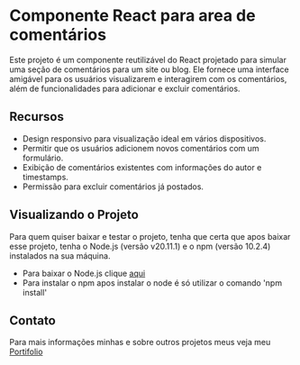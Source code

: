 # Componente React para area de comentários
Este projeto é um componente reutilizável do React projetado para simular uma seção de comentários para um site ou blog. Ele fornece uma interface amigável para os usuários visualizarem e interagirem com os comentários, além de funcionalidades para adicionar e excluir comentários.

## Recursos
- Design responsivo para visualização ideal em vários dispositivos.
- Permitir que os usuários adicionem novos comentários com um formulário.
- Exibição de comentários existentes com informações do autor e timestamps.
- Permissão para excluir comentários já postados.

## Visualizando o Projeto
Para quem quiser baixar e testar o projeto, tenha que certa que apos baixar esse projeto, tenha o Node.js (versão v20.11.1) e o npm (versão 10.2.4) instalados na sua máquina.
- Para baixar o Node.js clique [aqui](https://nodejs.org/en/download/) 
- Para instalar o npm apos instalar o node é só utilizar o comando 'npm install'

## Contato
Para mais informações minhas e sobre outros projetos meus veja meu [Portifolio](https://github.com/MatheusViuge/PortifolioMatheusViuge/tree/main)
